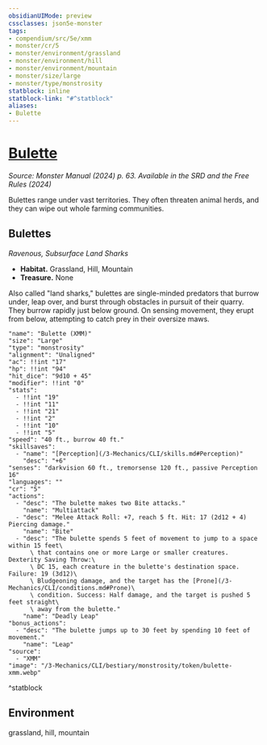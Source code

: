 ```yaml
---
obsidianUIMode: preview
cssclasses: json5e-monster
tags:
- compendium/src/5e/xmm
- monster/cr/5
- monster/environment/grassland
- monster/environment/hill
- monster/environment/mountain
- monster/size/large
- monster/type/monstrosity
statblock: inline
statblock-link: "#^statblock"
aliases:
- Bulette
---
```

# [Bulette](3-Mechanics\CLI\bestiary\monstrosity/bulette-xmm.md)
*Source: Monster Manual (2024) p. 63. Available in the <span title='Systems Reference Document (5.2)'>SRD</span> and the Free Rules (2024)*  

Bulettes range under vast territories. They often threaten animal herds, and they can wipe out whole farming communities.

## Bulettes

*Ravenous, Subsurface Land Sharks*

- **Habitat.** Grassland, Hill, Mountain  
- **Treasure.** None  

Also called "land sharks," bulettes are single-minded predators that burrow under, leap over, and burst through obstacles in pursuit of their quarry. They burrow rapidly just below ground. On sensing movement, they erupt from below, attempting to catch prey in their oversize maws.

```statblock
"name": "Bulette (XMM)"
"size": "Large"
"type": "monstrosity"
"alignment": "Unaligned"
"ac": !!int "17"
"hp": !!int "94"
"hit_dice": "9d10 + 45"
"modifier": !!int "0"
"stats":
  - !!int "19"
  - !!int "11"
  - !!int "21"
  - !!int "2"
  - !!int "10"
  - !!int "5"
"speed": "40 ft., burrow 40 ft."
"skillsaves":
  - "name": "[Perception](/3-Mechanics/CLI/skills.md#Perception)"
    "desc": "+6"
"senses": "darkvision 60 ft., tremorsense 120 ft., passive Perception 16"
"languages": ""
"cr": "5"
"actions":
  - "desc": "The bulette makes two Bite attacks."
    "name": "Multiattack"
  - "desc": "Melee Attack Roll: +7, reach 5 ft. Hit: 17 (2d12 + 4) Piercing damage."
    "name": "Bite"
  - "desc": "The bulette spends 5 feet of movement to jump to a space within 15 feet\
      \ that contains one or more Large or smaller creatures. Dexterity Saving Throw:\
      \ DC 15, each creature in the bulette's destination space. Failure: 19 (3d12)\
      \ Bludgeoning damage, and the target has the [Prone](/3-Mechanics/CLI/conditions.md#Prone)\
      \ condition. Success: Half damage, and the target is pushed 5 feet straight\
      \ away from the bulette."
    "name": "Deadly Leap"
"bonus_actions":
  - "desc": "The bulette jumps up to 30 feet by spending 10 feet of movement."
    "name": "Leap"
"source":
  - "XMM"
"image": "/3-Mechanics/CLI/bestiary/monstrosity/token/bulette-xmm.webp"
```
^statblock

## Environment

grassland, hill, mountain